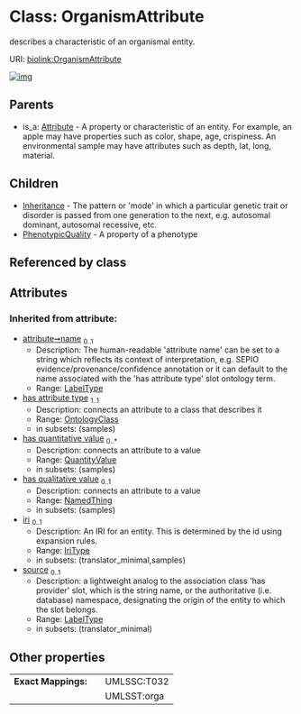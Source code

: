 
# Class: OrganismAttribute


describes a characteristic of an organismal entity.

URI: [biolink:OrganismAttribute](https://w3id.org/biolink/vocab/OrganismAttribute)


[![img](https://yuml.me/diagram/nofunky;dir:TB/class/[QuantityValue],[PhenotypicQuality],[OrganismAttribute&#124;name(i):label_type%20%3F;iri(i):iri_type%20%3F;source(i):label_type%20%3F]^-[PhenotypicQuality],[OrganismAttribute]^-[Inheritance],[Attribute]^-[OrganismAttribute],[OntologyClass],[NamedThing],[Inheritance],[Attribute])](https://yuml.me/diagram/nofunky;dir:TB/class/[QuantityValue],[PhenotypicQuality],[OrganismAttribute&#124;name(i):label_type%20%3F;iri(i):iri_type%20%3F;source(i):label_type%20%3F]^-[PhenotypicQuality],[OrganismAttribute]^-[Inheritance],[Attribute]^-[OrganismAttribute],[OntologyClass],[NamedThing],[Inheritance],[Attribute])

## Parents

 *  is_a: [Attribute](Attribute.md) - A property or characteristic of an entity. For example, an apple may have properties such as color, shape, age, crispiness. An environmental sample may have attributes such as depth, lat, long, material.

## Children

 * [Inheritance](Inheritance.md) - The pattern or 'mode' in which a particular genetic trait or disorder is passed from one generation to the next, e.g. autosomal dominant, autosomal recessive, etc.
 * [PhenotypicQuality](PhenotypicQuality.md) - A property of a phenotype

## Referenced by class


## Attributes


### Inherited from attribute:

 * [attribute➞name](attribute_name.md)  <sub>0..1</sub>
     * Description: The human-readable 'attribute name' can be set to a string which reflects its context of interpretation, e.g. SEPIO evidence/provenance/confidence annotation or it can default to the name associated with the 'has attribute type' slot ontology term.
     * Range: [LabelType](types/LabelType.md)
 * [has attribute type](has_attribute_type.md)  <sub>1..1</sub>
     * Description: connects an attribute to a class that describes it
     * Range: [OntologyClass](OntologyClass.md)
     * in subsets: (samples)
 * [has quantitative value](has_quantitative_value.md)  <sub>0..\*</sub>
     * Description: connects an attribute to a value
     * Range: [QuantityValue](QuantityValue.md)
     * in subsets: (samples)
 * [has qualitative value](has_qualitative_value.md)  <sub>0..1</sub>
     * Description: connects an attribute to a value
     * Range: [NamedThing](NamedThing.md)
     * in subsets: (samples)
 * [iri](iri.md)  <sub>0..1</sub>
     * Description: An IRI for an entity. This is determined by the id using expansion rules.
     * Range: [IriType](types/IriType.md)
     * in subsets: (translator_minimal,samples)
 * [source](source.md)  <sub>0..1</sub>
     * Description: a lightweight analog to the association class 'has provider' slot, which is the string name, or the authoritative (i.e. database) namespace, designating the origin of the entity to which the slot belongs.
     * Range: [LabelType](types/LabelType.md)
     * in subsets: (translator_minimal)

## Other properties

|  |  |  |
| --- | --- | --- |
| **Exact Mappings:** | | UMLSSC:T032 |
|  | | UMLSST:orga |

